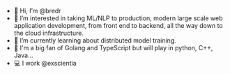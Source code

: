 - 👋 Hi, I’m @bredr
- 👀 I’m interested in taking ML/NLP to production, modern large scale web application development, from front end to backend, all the way down to the cloud infrastructure.
- 🌱 I’m currently learning about distributed model training.
- 🔧 I'm a big fan of Golang and TypeScript but will play in python, C++, Java... 
- 💻 I work @exscientia

<!---
bredr/bredr is a ✨ special ✨ repository because its `README.md` (this file) appears on your GitHub profile.
You can click the Preview link to take a look at your changes.
--->
